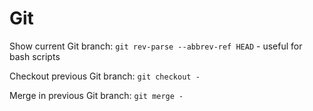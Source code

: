 # Git

Show current Git branch: `git rev-parse --abbrev-ref HEAD` - useful for bash scripts

Checkout previous Git branch: `git checkout -`

Merge in previous Git branch: `git merge -`
